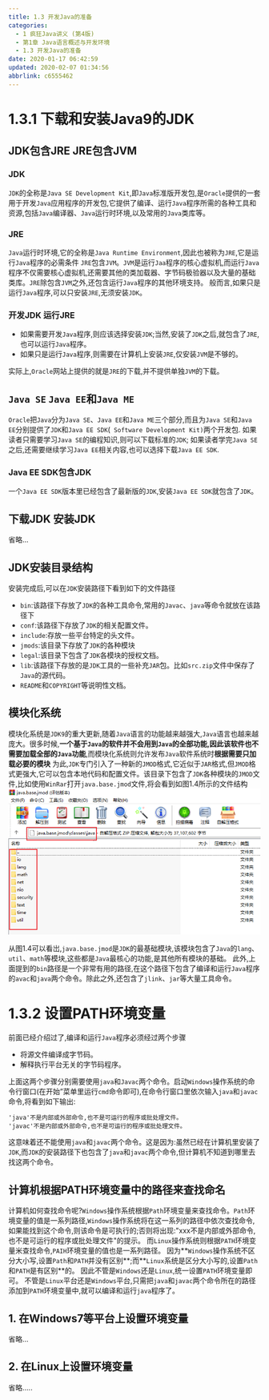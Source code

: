 ```yaml
---
title: 1.3 开发Java的准备
categories: 
  - 1 疯狂Java讲义 (第4版)
  - 第1章 Java语言概述与开发环境
  - 1.3 开发Java的准备
date: 2020-01-17 06:42:59
updated: 2020-02-07 01:34:56
abbrlink: c6555462
---
```

# 1.3.1 下载和安装Java9的JDK
## JDK包含JRE JRE包含JVM
### JDK
`JDK`的全称是`Java SE Development Kit`,即`Java`标准版开发包,是`Oracle`提供的一套用于开发`Java`应用程序的开发包,它提供了编译、运行`Java`程序所需的各种工具和资源,包括`Java`编译器、`Java`运行时环境,以及常用的`Java`类库等。
### JRE
`Java`运行时环境,它的全称是`Java Runtime Environment`,因此也被称为`JRE`,它是运行`Java`程序的必需条件
`JRE`包含`JVM`。`JVM`是运行`Jaa`程序的核心虚拟机,而运行`Java`程序不仅需要核心虚拟机,还需要其他的类加载器、字节码极验器以及大量的基础类库。`JRE`除包含`JVM`之外,还包含运行`Java`程序的其他环境支持。
般而言,如果只是运行`Java`程序,可以只安装`JRE`,无须安装`JDK`。
### 开发JDK 运行JRE
- 如果需要开发`Java`程序,则应该选择安装`JDK`;当然,安装了`JDK`之后,就包含了`JRE`,也可以运行`Java`程序。
- 如果只是运行`Java`程序,则需要在计算机上安装`JRE`,仅安装`JVM`是不够的。

实际上,`Oracle`网站上提供的就是`JRE`的下载,并不提供单独`JVM`的下载。
## `Java SE` `Java EE`和`Java ME`
`Oracle`把`Java`分为`Java SE`、`Java EE`和`Java ME`三个部分,而且为`Java SE`和`Java EE`分别提供了`JDK`和`Java EE SDK`(` Software Development Kit)`两个开发包.
如果读者只需要学习`Java SE`的编程知识,则可以下载标准的`JDK`;
如果读者学完`Java SE`之后,还需要继续学习`Java EE`相关内容,也可以选择下载`Java EE SDK`.

### Java EE SDK包含JDK
一个`Java EE SDK`版本里已经包含了最新版的`JDK`,安装`Java EE SDK`就包含了`JDK`。
## 下载JDK 安装JDK
省略...

## JDK安装目录结构
安装完成后,可以在`JDK`安装路径下看到如下的文件路径
- `bin`:该路径下存放了`JDK`的各种工具命令,常用的`Javac`、`java`等命令就放在该路径下
- `conf`:该路径下存放了`JDK`的相关配置文件。
- `include`:存放一些平台特定的头文件。
- `jmods`:该目录下存放了`JDK`的各种模块
- `legal`:该目录下包含了`JDK`各模块的授权文档。
- `lib`:该路径下存放的是`JDK`工具的一些补充`JAR`包。比如`src.zip`文件中保存了`Java`的源代码。
- `README`和`COPYRIGHT`等说明性文档。

## 模块化系统
模块化系统是`JDK9`的重大更新,随着`Java`语言的功能越来越强大,`Java`语言也越来越庞大。很多时候,**一个基于`Java`的软件并不会用到`Java`的全部功能,因此该软件也不需要加载全部的`Java`功能**,而模块化系统则允许发布`Java`软件系统时**根据需要只加载必要的模块**
为此,`JDK`专门引入了一种新的`JMOD`格式,它近似于`JAR`格式,但`JMOD`格式更强大,它可以包含本地代码和配置文件。该目录下包含了`JDK`各种模块的`JMOD`文件,比如使用`WinRar`打开`java.base.jmod`文件,将会看到如图1.4所示的文件结构
![这里有一张图片](https://raw.githubusercontent.com/lanlan2017/images/master/CrazyJavaHandout4/Chapter1/1.3.1/1.png)

从图1.4可以看岀,`java.base.jmod`是`JDK`的最基础模块,该模块包含了`Java`的`lang`、`util`、`math`等模块,这些都是`Java`最核心的功能,是其他所有模块的基础。
此外,上面提到的`bin`路径是一个非常有用的路径,在这个路径下包含了编译和运行`Java`程序的`avac`和`java`两个命令。除此之外,还包含了`jlink`、`jar`等大量工具命令。
# 1.3.2 设置PATH环境变量
前面已经介绍过了,编译和运行`Java`程序必须经过两个步骤
- 将源文件编译成字节码。
- 解释执行平台无关的字节码程序。

上面这两个步骤分别需要使用`java`和`Javac`两个命令。启动`Windows`操作系统的命令行窗口(在开始”菜单里运行`cmd`命令即可),在命令行窗口里依次输入`java`和`javac`命令,将看到如下输出:
```cmd
'java'不是内部或外部命令,也不是可运行的程序或批处理文件。
'javac'不是内部或外部命令,也不是可运行的程序或批处理文件。
```
这意味着还不能使用`java`和`javac`两个命令。这是因为:虽然已经在计算机里安装了`JDK`,而`JDK`的安装路径下也包含了`java`和`javac`两个命令,但计算机不知道到哪里去找这两个命令。
## 计算机根据PATH环境变量中的路径来查找命名
计算机如何查找命令呢?`Windows`操作系统根据`Path`环境变量来查找命令。`Path`环境变量的值是一系列路径,`Windows`操作系统将在这一系列的路径中依次查找命令,如果能找到这个命令,则该命令是可执行的;否则将出现:"xxx不是内部或外部命令,也不是可运行的程序或批处理文件"的提示。
而`Linux`操作系统则根据`PATH`环境变量米查找命令,`PAIH`环境变量的值也是一系列路径。
因为**`Windows`操作系统不区分大小写,设置`Path`和`PATH`并没有区别**;而**`Linux`系统是区分大小写的,设置`Path`和`PATH`是有区别**的。
因此不管是`Windows`还是`Linux`,统一设置`PATH`环境变量即可。
不管是`Linux`平台还是`Windows`平台,只需把`java`和`javac`两个命令所在的路径添加到`PATH`环境变量中,就可以编译和运行`java`程序了。
## 1. 在Windows7等平台上设置环境变量
省略...

## 2. 在Linux上设置环境变量
省略.....
